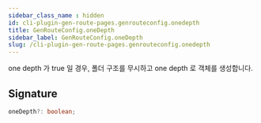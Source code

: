 ```yaml
---
sidebar_class_name : hidden
id: cli-plugin-gen-route-pages.genrouteconfig.onedepth
title: GenRouteConfig.oneDepth
sidebar_label: GenRouteConfig.oneDepth
slug: /cli-plugin-gen-route-pages.genrouteconfig.onedepth
---
```






one depth 가 true 일 경우, 폴더 구조를 무시하고 one depth 로 객체를 생성합니다.

## Signature

```typescript
oneDepth?: boolean;
```
